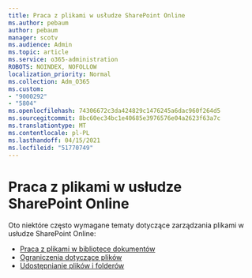 ```yaml
---
title: Praca z plikami w usłudze SharePoint Online
ms.author: pebaum
author: pebaum
manager: scotv
ms.audience: Admin
ms.topic: article
ms.service: o365-administration
ROBOTS: NOINDEX, NOFOLLOW
localization_priority: Normal
ms.collection: Adm_O365
ms.custom:
- "9000292"
- "5804"
ms.openlocfilehash: 74306672c3da424829c1476245a6dac960f264d5
ms.sourcegitcommit: 8bc60ec34bc1e40685e3976576e04a2623f63a7c
ms.translationtype: MT
ms.contentlocale: pl-PL
ms.lasthandoff: 04/15/2021
ms.locfileid: "51770749"
---
```

# <a name="working-with-files-in-sharepoint-online"></a>Praca z plikami w usłudze SharePoint Online

Oto niektóre często wymagane tematy dotyczące zarządzania plikami w usłudze SharePoint Online:

- [Praca z plikami w bibliotece dokumentów](https://support.microsoft.com/office/a9d89171-1673-4892-9dd2-1ca52037dea2)
- [Ograniczenia dotyczące plików](https://support.office.com/article/invalid-file-names-and-file-types-in-onedrive-and-sharepoint-64883a5d-228e-48f5-b3d2-eb39e07630fa)
- [Udostępnianie plików i folderów](https://support.office.com/article/share-sharepoint-files-or-folders-1fe37332-0f9a-4719-970e-d2578da4941c)
